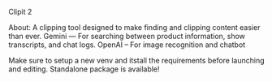 Clipit 2

About: A clipping tool designed to make finding and clipping content easier than ever.
Gemini — For searching between product information, show transcripts, and chat logs.
OpenAI – For image recognition and chatbot

Make sure to setup a new venv and itstall the requirements before launching and editing.
Standalone package is available!


